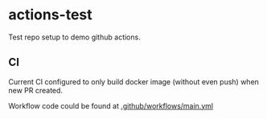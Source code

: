 # actions-test

Test repo setup to demo github actions.

## CI

Current CI configured to only build docker image (without even push) when new PR created.

Workflow code could be found at [.github/workflows/main.yml](.github/workflows/main.yml)